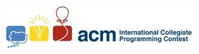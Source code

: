 ![ICPC](https://github.com/kittobi1992/ProblemSolving/blob/master/icpc.png "International Competitive Programming Contest")
